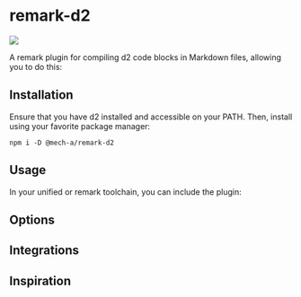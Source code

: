 # remark-d2

![](https://github.com/mech-a/remark-d2/actions/workflows/ci.yml/badge.svg)

A remark plugin for compiling d2 code blocks in Markdown files, allowing you to do this:

## Installation

Ensure that you have d2 installed and accessible on your PATH. Then, install using your favorite package manager:

`npm i -D @mech-a/remark-d2`

## Usage

In your unified or remark toolchain, you can include the plugin:

## Options

## Integrations

## Inspiration

